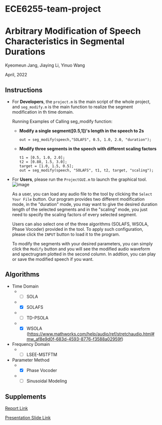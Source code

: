 # ECE6255-team-project
# Arbitrary Modification of Speech Characteristics in Segmental Durations

Kyeomeun Jang, Jiaying Li, Yinuo Wang 

April, 2022

## Instructions
* For **Developers**, the `project.m` is the main script of the whole project, and `seg_modify.m` is the main function to realize the segment modification in th time domain.
  
  Running Examples of Calling seg_modify function:
    * **Modify a single segment([0.5,1])'s length in the speech to 2s**
      ```
      out = seg_modify(speech,"SOLAFS", 0.5, 1.0, 2.0, "duration");
      ```
    * **Modify three segments in the speech with different scaling factors**
      ```
      t1 = [0.5, 1.0, 2.0];
      t2 = [0.88, 1.5, 3.0];
      target = [1.0, 1.5, 0.5];
      out = seg_modify(speech, "SOLAFS", t1, t2, target, "scaling");
      ```

* For **Users**, please run the `ProjectGUI.m` to launch the graphical tool. 
  ![image](https://github.com/allenwang-git/ECE6255-team-project/blob/main/Media/GUI.png)

  As a user, you can load any audio file to the tool by clicking the `Select Your File` button. Our program provides two different modification mode, in the "duration" mode, you may want to give the desired duration length of the selected segments and in the "scaling" mode, you just need to specify the scaling factors of every selected segment. 
  
  Users can also select one of the three algorithms (SOLAFS, WSOLA, Phase Vocoder) provided in the tool. To apply such configuration, please click the `INPUT` button to load it to the program.
  
  To modify the segments with your desired parameters, you can simply click the `Modify` button and you will see the modified audio waveform and spectrugram plotted in the second column. In addtion, you can play or save the modified speech if you want.



## Algorithms
  + Time Domain
    + -[ ] SOLA
    + -[X] SOLAFS
    + -[ ] TD-PSOLA
    + -[X] WSOLA (https://www.mathworks.com/help/audio/ref/stretchaudio.html#mw_af8e9d0f-683d-4593-8776-f3588a02959f)
  + Frequency Domain
    + -[ ] LSEE-MSTFTM
  + Parameter Method
    + -[x] Phase Vocoder
    + -[ ] Sinusoidal Modeling

## Supplements

[Report Link](https://github.com/allenwang-git/ECE6255-team-project/blob/main/Report_LaTex/Arbitrary_Modification_of_Speech_Characteristics_in_Segmental_Durations__final.pdf)

[Presentation Slide Link](https://gtvault-my.sharepoint.com/:p:/g/personal/jli3269_gatech_edu/EYa9vuexnOpClARAEEeAlF0BR2klbcrgY6NbsxIlgjLXXA?e=Ez3NWk)

